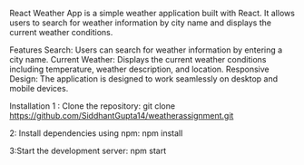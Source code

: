 React Weather App
is a simple weather application built with React. It allows users to search for weather information by city name and displays the current weather conditions.

Features
Search: Users can search for weather information by entering a city name.
Current Weather: Displays the current weather conditions including temperature, weather description, and location.
Responsive Design: The application is designed to work seamlessly on desktop and mobile devices.

Installation
1 : Clone the repository:
git clone https://github.com/SiddhantGupta14/weatherassignment.git

2: Install dependencies using npm:
npm install

3:Start the development server:
npm start
